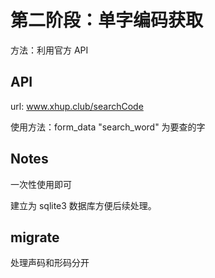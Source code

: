 # 第二阶段：单字编码获取

方法：利用官方 API

## API

url: www.xhup.club/searchCode

使用方法：form_data "search_word" 为要查的字

## Notes

一次性使用即可

建立为 sqlite3 数据库方便后续处理。

## migrate

处理声码和形码分开
